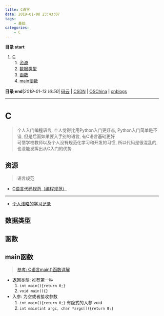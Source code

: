 ```yaml
---
title: C语言
date: 2019-01-08 23:43:07
tags: 
    - 基础
categories: 
    - C
---
```


**目录 start**
 
1. [C](#c)
    1. [资源](#资源)
    1. [数据类型](#数据类型)
    1. [函数](#函数)
    1. [main函数](#main函数)

**目录 end**|_2019-01-13 16:50_| [码云](https://gitee.com/gin9) | [CSDN](http://blog.csdn.net/kcp606) | [OSChina](https://my.oschina.net/kcp1104) | [cnblogs](http://www.cnblogs.com/kuangcp)
****************************************
# C
> 个人入门编程语言, 个人觉得比用Python入门更好点, Python入门简单是不错, 但是后面如果要入手别的语言, 有C语言基础更好  
> 可惜学校教师以及个人没有规范化学习和开发的习惯, 所以代码是很混乱的, 也没能发挥出从C入门的优势  

## 资源

> 语言规范 
- [C语言代码规范（编程规范）](http://c.biancheng.net/view/158.html)

**************************

- [个人浅略的学习记录](https://github.com/Kuangcp/LearnC)

## 数据类型


## 函数

## main函数
> [参考: C语言main()函数详解](http://c.biancheng.net/cpp/html/725.html)

- 返回类型: 推荐第一种
    1. `int main(){return 0;}`
    1. `void main(){}`
- 入参: 为空或者接收参数
    1. `int main(){return 0;}` 有隐式的入参 void
    1. `int main(int argc, char *args[]){return 0;}`
